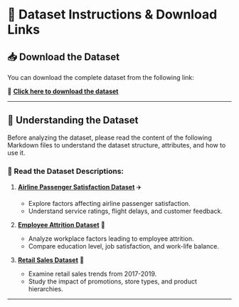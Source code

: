 # **📂 Dataset Instructions & Download Links**

## **📥 Download the Dataset**
You can download the complete dataset from the following link:

🔗 [**Click here to download the dataset**](https://drive.google.com/drive/folders/1nghHpnFrLs4QxHUKFDAvDIHpiCSqDZfY?usp=sharing)

---

## **📖 Understanding the Dataset**
Before analyzing the dataset, please read the content of the following Markdown files to understand the dataset structure, attributes, and how to use it.

### **📌 Read the Dataset Descriptions:**
1. **[Airline Passenger Satisfaction Dataset](./Airline_dataset_content.md)** ✈️  
   - Explore factors affecting airline passenger satisfaction.
   - Understand service ratings, flight delays, and customer feedback.

2. **[Employee Attrition Dataset](./Employee_Attrition_dataset_content.md)** 🏢  
   - Analyze workplace factors leading to employee attrition.
   - Compare education level, job satisfaction, and work-life balance.

3. **[Retail Sales Dataset](./Sales_dataset_content.md)** 🏪  
   - Examine retail sales trends from 2017-2019.
   - Study the impact of promotions, store types, and product hierarchies.

---

